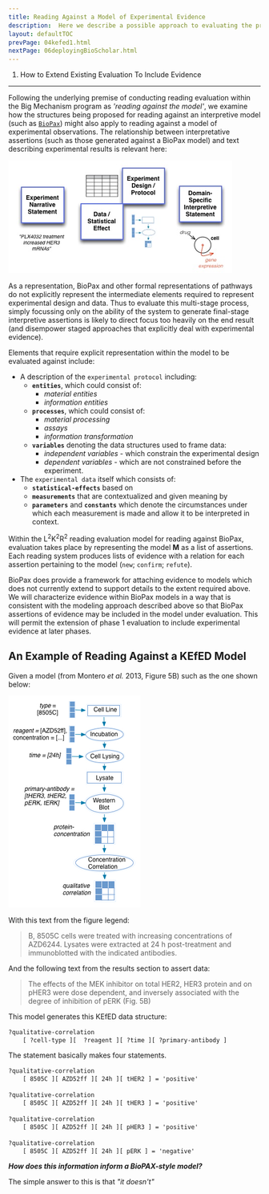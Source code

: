 ```yaml
---
title: Reading Against a Model of Experimental Evidence
description:  Here we describe a possible approach to evaluating the process of extracting experimental evidence from pathway papers automatically based on the <em>Big Mechanism</em> principle of 'reading against a model'. 
layout: defaultTOC
prevPage: 04kefed1.html
nextPage: 06deployingBioScholar.html
---
```


1. How to Extend Existing Evaluation To Include Evidence
---

Following the underlying premise of conducting reading evaluation within the Big Mechanism program as *'reading against the model'*, we examine how the structures being proposed for reading against an interpretive model (such as [`BioPax`](http://www.biopax.org/)) might also apply to reading against a model of experimental observations. The relationship between interpretative assertions (such as those generated against a BioPax model) and text describing experimental results is relevant here:

![KEfED Staged Modeling Elements](images/kefedStagedModelingElements.jpg)

As a representation, BioPax and other formal representations of pathways do not explicitly represent the intermediate elements required to represent experimental design and data. Thus to evaluate this multi-stage process, simply focussing only on the ability of the system to generate final-stage interpretive assertions is likely to direct focus too heavily on the end result (and disempower staged approaches that explicitly deal with experimental evidence). 

Elements that require explicit representation within the model to be evaluated against include:

* A description of the `experimental protocol` including:
	* **`entities`**, which could consist of:  
		* *material entities* 
		* *information entities*
	* **`processes`**, which could consist of:
		* *material processing* 
		* *assays*  
		* *information transformation*
	* **`variables`** denoting the data structures used to frame data:
		* *independent variables* - which constrain the experimental design  
		* *dependent variables* - which are not constrained before the experiment. 
* The `experimental data` itself which consists of:
	* **`statistical-effects`** based on  
	* **`measurements`** that are contextualized and given meaning by
	* **`parameters`** and **`constants`** which denote the circumstances under which each measurement is made and allow it to be interpreted in context. 

Within the L<sup>2</sup>K<sup>2</sup>R<sup>2</sup> reading evaluation model for reading against BioPax, evaluation takes place by representing the model **M** as a list of assertions. Each reading system produces lists of evidence with a relation for each assertion pertaining to the model (`new`; `confirm`; `refute`).

BioPax does provide a framework for attaching evidence to models which does not currently extend to support details to the extent required above. We will characterize evidence within BioPax models in a way that is consistent with the modeling approach described above so that BioPax assertions of evidence may be included in the model under evaluation. This will permit the extension of phase 1 evaluation to include experimental evidence at later phases. 

An Example of Reading Against a KEfED Model 
---

Given a model (from Montero *et al.* 2013, Figure 5B) such as the one shown below: 

![](images/montero-2013-3-520-fig5B-kefed.jpg)

With this text from the figure legend: 

> B, 8505C cells were treated with increasing concentrations of AZD6244. Lysates were extracted at 24 h post-treatment and immunoblotted with the indicated antibodies. 

And the following text from the results section to assert data: 

> The effects of the MEK inhibitor on total HER2, HER3 protein and on pHER3 were dose dependent, and inversely associated with the degree of inhibition of pERK (Fig. 5B)

This model generates this KEfED data structure:

	?qualitative-correlation 
		[ ?cell-type ][  ?reagent ][ ?time ][ ?primary-antibody ] 
    
The statement basically makes four statements. 

	?qualitative-correlation 
		[ 8505C ][ AZD52ff ][ 24h ][ tHER2 ] = 'positive'
	
	?qualitative-correlation 
		[ 8505C ][ AZD52ff ][ 24h ][ tHER3 ] = 'positive'
		
	?qualitative-correlation 
		[ 8505C ][ AZD52ff ][ 24h ][ pHER3 ] = 'positive'
		
	?qualitative-correlation 
		[ 8505C ][ AZD52ff ][ 24h ][ pERK ] = 'negative'
	 
***How does this information inform a BioPAX-style model?***

The simple answer to this is that *"it doesn't"*
